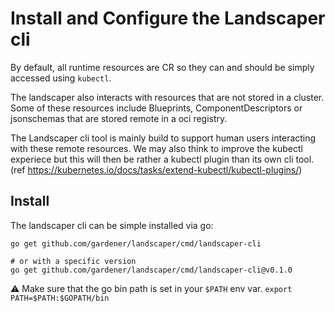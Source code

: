 # Install and Configure the Landscaper cli
By default, all runtime resources are CR so they can and should be simply accessed using `kubectl`.

The landscaper also interacts with resources that are not stored in a cluster.
Some of these resources include Blueprints, ComponentDescriptors or jsonschemas that are stored remote in a oci registry.

The Landscaper cli tool is mainly build to support human users interacting with these remote resources.
We may also think to improve the kubectl experiece but this will then be rather a kubectl plugin than its own cli tool.
(ref https://kubernetes.io/docs/tasks/extend-kubectl/kubectl-plugins/)

## Install

The landscaper cli can be simple installed via go:

```shell script
go get github.com/gardener/landscaper/cmd/landscaper-cli

# or with a specific version
go get github.com/gardener/landscaper/cmd/landscaper-cli@v0.1.0
```
:warning: Make sure that the go bin path is set in your `$PATH` env var. `export PATH=$PATH:$GOPATH/bin`
